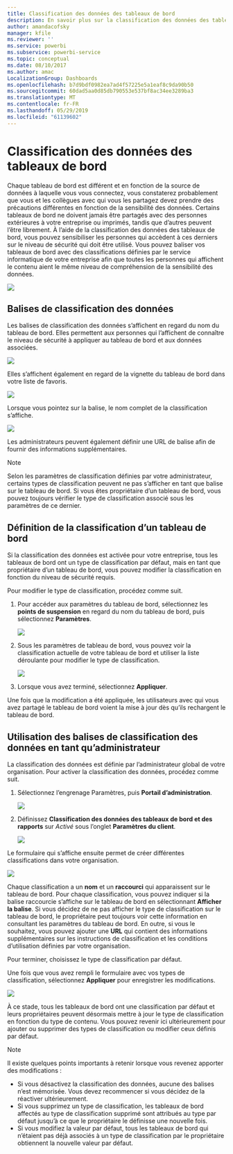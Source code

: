 ```yaml
---
title: Classification des données des tableaux de bord
description: En savoir plus sur la classification des données des tableaux de bord, y compris la manière dont un administrateur doit la configurer et dont les propriétaires de tableaux de bord peuvent la modifier.
author: amandacofsky
manager: kfile
ms.reviewer: ''
ms.service: powerbi
ms.subservice: powerbi-service
ms.topic: conceptual
ms.date: 08/10/2017
ms.author: amac
LocalizationGroup: Dashboards
ms.openlocfilehash: b7d9bdf0982ea7ad4f57225e5a1eaf8c9da90b50
ms.sourcegitcommit: 60dad5aa0d85db790553e537bf8ac34ee3289ba3
ms.translationtype: MT
ms.contentlocale: fr-FR
ms.lasthandoff: 05/29/2019
ms.locfileid: "61139602"
---
```

# <a name="dashboard-data-classification"></a>Classification des données des tableaux de bord
Chaque tableau de bord est différent et en fonction de la source de données à laquelle vous vous connectez, vous constaterez probablement que vous et les collègues avec qui vous les partagez devez prendre des précautions différentes en fonction de la sensibilité des données. Certains tableaux de bord ne doivent jamais être partagés avec des personnes extérieures à votre entreprise ou imprimés, tandis que d’autres peuvent l’être librement. À l’aide de la classification des données des tableaux de bord, vous pouvez sensibiliser les personnes qui accèdent à ces derniers sur le niveau de sécurité qui doit être utilisé. Vous pouvez baliser vos tableaux de bord avec des classifications définies par le service informatique de votre entreprise afin que toutes les personnes qui affichent le contenu aient le même niveau de compréhension de la sensibilité des données.

![](media/service-data-classification/dashboard_tagged_as_hbi.png)

## <a name="data-classification-tags"></a>Balises de classification des données
Les balises de classification des données s’affichent en regard du nom du tableau de bord. Elles permettent aux personnes qui l’affichent de connaître le niveau de sécurité à appliquer au tableau de bord et aux données associées.

![](media/service-data-classification/tag_next_to_title.png)

Elles s’affichent également en regard de la vignette du tableau de bord dans votre liste de favoris.

![](media/service-data-classification/tag_on_dashboard_tile.png)

Lorsque vous pointez sur la balise, le nom complet de la classification s’affiche.

![](media/service-data-classification/tag_tooltip.png)

Les administrateurs peuvent également définir une URL de balise afin de fournir des informations supplémentaires.

> [!NOTE]
> Selon les paramètres de classification définies par votre administrateur, certains types de classification peuvent ne pas s’afficher en tant que balise sur le tableau de bord. Si vous êtes propriétaire d’un tableau de bord, vous pouvez toujours vérifier le type de classification associé sous les paramètres de ce dernier.
> 
> 

## <a name="setting-a-dashboards-classification"></a>Définition de la classification d’un tableau de bord
Si la classification des données est activée pour votre entreprise, tous les tableaux de bord ont un type de classification par défaut, mais en tant que propriétaire d’un tableau de bord, vous pouvez modifier la classification en fonction du niveau de sécurité requis.

Pour modifier le type de classification, procédez comme suit.

1. Pour accéder aux paramètres du tableau de bord, sélectionnez les **points de suspension** en regard du nom du tableau de bord, puis sélectionnez **Paramètres**.
   
    ![](media/service-data-classification/dashboard_settings.png)
2. Sous les paramètres de tableau de bord, vous pouvez voir la classification actuelle de votre tableau de bord et utiliser la liste déroulante pour modifier le type de classification.
   
    ![](media/service-data-classification/classification_setting_dropdown.png)
3. Lorsque vous avez terminé, sélectionnez **Appliquer**.

Une fois que la modification a été appliquée, les utilisateurs avec qui vous avez partagé le tableau de bord voient la mise à jour dès qu’ils rechargent le tableau de bord.

## <a name="working-with-data-classification-tags-as-an-admin"></a>Utilisation des balises de classification des données en tant qu’administrateur
La classification des données est définie par l’administrateur global de votre organisation. Pour activer la classification des données, procédez comme suit.

1. Sélectionnez l’engrenage Paramètres, puis **Portail d’administration**.
   
    ![](media/service-data-classification/admin_portal_in_settings.png)
2. Définissez **Classification des données des tableaux de bord et des rapports** sur *Activé* sous l’onglet **Paramètres du client**.
   
    ![](media/service-data-classification/data_classification_switch_location.png)

Le formulaire qui s’affiche ensuite permet de créer différentes classifications dans votre organisation.

![](media/service-data-classification/blank_classification_form.png)

Chaque classification a un **nom** et un **raccourci** qui apparaissent sur le tableau de bord. Pour chaque classification, vous pouvez indiquer si la balise raccourcie s’affiche sur le tableau de bord en sélectionnant **Afficher la balise**. Si vous décidez de ne pas afficher le type de classification sur le tableau de bord, le propriétaire peut toujours voir cette information en consultant les paramètres du tableau de bord. En outre, si vous le souhaitez, vous pouvez ajouter une **URL** qui contient des informations supplémentaires sur les instructions de classification et les conditions d’utilisation définies par votre organisation.  

Pour terminer, choisissez le type de classification par défaut.  

Une fois que vous avez rempli le formulaire avec vos types de classification, sélectionnez **Appliquer** pour enregistrer les modifications.

![](media/service-data-classification/filled_in_classification_form.png)

À ce stade, tous les tableaux de bord ont une classification par défaut et leurs propriétaires peuvent désormais mettre à jour le type de classification en fonction du type de contenu. Vous pouvez revenir ici ultérieurement pour ajouter ou supprimer des types de classification ou modifier ceux définis par défaut.  

> [!NOTE]
> Il existe quelques points importants à retenir lorsque vous revenez apporter des modifications :
> 
> * Si vous désactivez la classification des données, aucune des balises n’est mémorisée. Vous devez recommencer si vous décidez de la réactiver ultérieurement.  
> * Si vous supprimez un type de classification, les tableaux de bord affectés au type de classification supprimé sont attribués au type par défaut jusqu’à ce que le propriétaire le définisse une nouvelle fois.  
> * Si vous modifiez la valeur par défaut, tous les tableaux de bord qui n’étaient pas déjà associés à un type de classification par le propriétaire obtiennent la nouvelle valeur par défaut.
> 
> 

